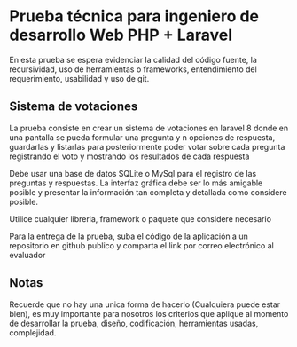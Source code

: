# Prueba técnica para ingeniero de desarrollo Web PHP + Laravel

En esta prueba se espera evidenciar la calidad del código fuente, la recursividad, uso de herramientas o frameworks, entendimiento del requerimiento, usabilidad y uso de git.

## Sistema de votaciones

La prueba consiste en crear un sistema de votaciones en laravel 8 donde en una pantalla se pueda formular una pregunta y n opciones de respuesta, guardarlas y listarlas para posteriormente poder votar sobre cada pregunta registrando el voto y mostrando los resultados de cada respuesta

Debe usar una base de datos SQLite o MySql para el registro de las preguntas y respuestas.
La interfaz gráfica debe ser lo más amigable posible y presentar la información tan completa y detallada como considere posible.

Utilice cualquier libreria, framework o paquete que considere necesario

Para la entrega de la prueba, suba el código de la aplicación a un repositorio en github publico y comparta el link por correo electrónico al evaluador

## Notas

Recuerde que no hay una unica forma de hacerlo (Cualquiera puede estar bien), es muy importante para nosotros los criterios que aplique al momento de desarrollar la prueba, diseño, codificación, herramientas usadas, complejidad.
